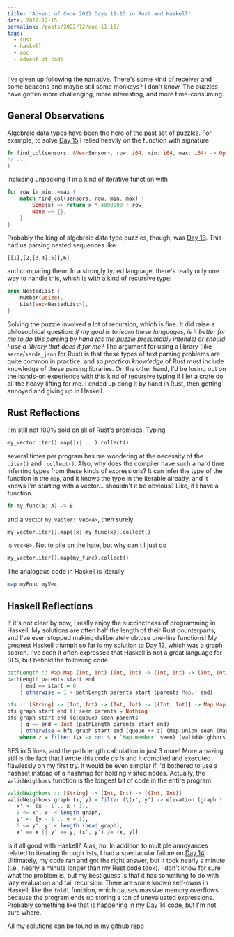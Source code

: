 ```yaml
---
title: 'Advent of Code 2022 Days 11-15 in Rust and Haskell'
date: 2022-12-15
permalink: /posts/2022/12/aoc-11-15/
tags:
  - rust
  - haskell
  - aoc
  - advent of code
---
```


I've given up following the narrative. There's some kind of receiver and some beacons and maybe still some monkeys? I don't know. The puzzles have gotten more challenging, more interesting, and more time-consuming.


## General Observations

Algebraic data types have been the hero of the past set of puzzles. For example, to solve [Day 15](https://adventofcode.com/2022/day/15) I relied heavily on the function with signature

```rust
fn find_col(sensors: &Vec<Sensor>, row: i64, min: i64, max: i64) -> Option<i64> {
// ...
}
```
including unpacking it in a kind of iterative function with

```rust
for row in min..=max {
    match find_col(sensors, row, min, max) {
        Some(x) => return x * 4000000 + row,
        None => {},
    }
}
```

Probably the king of algebraic data type puzzles, though, was [Day 13](https://adventofcode.com/2022/day/13). This had us parsing nested sequences like

```
[[1],[2,[3,4],5]],6]
```

and comparing them. In a strongly typed language, there's really only one way to handle this, which is with a kind of recursive type:

```rust
enum NestedList {
    Number(usize),
    List(Vec<NestedList>),
}
```

Solving the puzzle involved a lot of recursion, which is fine. It did raise a philosophical question: *if my goal is to learn these languages, is it better for me to do this parsing by hand (as the puzzle presumably intends) or should I use a library that does it for me?* The argument for using a library (like `serde`/`serde_json` for Rust) is that these types of text parsing problems are quite common in practice, and so *practical knowledge* of Rust must include knowledge of these parsing libraries. On the other hand, I'd be losing out on the hands-on experience with this kind of recursive typing if I let a crate do all the heavy lifting for me. I ended up dong it by hand in Rust, then getting annoyed and giving up in Haskell.

## Rust Reflections

I'm still not 100% sold on all of Rust's promises. Typing 

```rust
my_vector.iter().map(|x| ...).collect()
```

several times per program has me wondering at the necessity of the `.iter()` and `.collect()`. Also, why does the compiler have such a hard time inferring types from these kinds of expressions? It can infer the type of the function in the `map`, and it knows the type in the iterable already, and it knows I'm starting with a vector... shouldn't it be obvious? Like, if I have a function

```rust
fn my_func(a: A) -> B
```

and a vector `my_vector: Vec<A>`, then surely

```rust
my_vector.iter().map(|x| my_func(x)).collect()
```

is `Vec<B>`. Not to pile on the hate, but why can't I just do

```rust
my_vector.iter().map(my_func).collect()
```

The analogous code in Haskell is literally

```haskell
map myFunc myVec
```
## Haskell Reflections

If it's not clear by now, I really enjoy the succinctness of programming in Haskell. My solutions are often half the length of their Rust counterparts, and I've even stopped making deliberately obtuse one-line functions! My greatest Haskell triumph so far is my solution to [Day 12](https://adventofcode.com/2022/day/12), which was a graph search. I've seen it often expressed that Haskell is not a great language for BFS, but behold the following code.

```haskell
pathLength :: Map.Map (Int, Int) (Int, Int) -> (Int, Int) -> (Int, Int) -> Int
pathLength parents start end
    | end == start = 0
    | otherwise = 1 + pathLength parents start (parents Map.! end)

bfs :: [String] -> (Int, Int) -> (Int, Int) -> [(Int, Int)] -> Map.Map (Int, Int) Bool -> Map.Map (Int, Int) (Int, Int) -> Maybe Int
bfs graph start end [] seen parents = Nothing
bfs graph start end (q:queue) seen parents
    | q == end = Just (pathLength parents start end)
    | otherwise = bfs graph start end (queue ++ z) (Map.union seen (Map.fromList [(z', True) | z' <- z])) (Map.union (Map.fromList [(z', q) | z' <- z]) parents)
    where z = filter (\x -> not $ x `Map.member` seen) (validNeighbors graph q)
```

BFS in 5 lines, and the path length calculation in just 3 more! More amazing still is the fact that I wrote this code *as is* and it compiled and executed flawlessly on my first try. It would be even simpler if I'd bothered to use a hashset instead of a hashmap for holding visited nodes. Actually, the `validNeighbors` function is the longest bit of code in the entire program:

```haskell
validNeighbors :: [String] -> (Int, Int) -> [(Int, Int)]
validNeighbors graph (x, y) = filter (\(x', y') -> elevation (graph !! x !! y) >= elevation (graph !! x' !! y') - 1)[(x', y') |
   x' <- [x - 1 .. x + 1],
   0 <= x', x' < length graph,
   y' <- [y - 1 .. y + 1],
   0 <= y', y' < length (head graph),
   x' == x || y' == y, (x', y') /= (x, y)]
```

Is it all good with Haskell? Alas, no. In addition to multiple annoyances related to iterating through lists, I had a spectacular failure on [Day 14](https://adventofcode.com/2022/day/14). Ultimately, my code ran and got the right answer, but it took nearly a minute (i.e., nearly a minute longer than my Rust code took). I don't know for sure what the problem is, but my best guess is that it has something to do with lazy evaluation and tail recursion. There are some known self-owns in Haskell, like the `foldl` function, which causes massive memory overflows because the program ends up storing a ton of unevaluated expressions. Probably something like that is happening in my Day 14 code, but I'm not sure where.

All my solutions can be found in my [github repo](https://github.com/jmkopper/Advent-of-Code-2022/)

